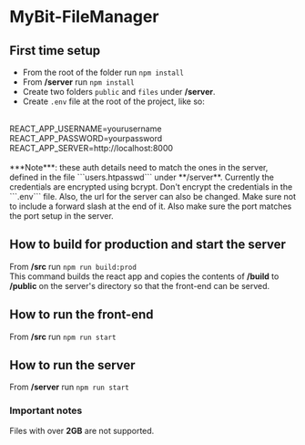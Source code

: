 # MyBit-FileManager

## First time setup
* From the root of the folder run ```npm install```
* From **/server** run ```npm install```
* Create two folders ```public``` and ```files``` under **/server**.
* Create ```.env``` file at the root of the project, like so:
<br/>
REACT_APP_USERNAME=yourusername
<br/>
REACT_APP_PASSWORD=yourpassword
<br/>
REACT_APP_SERVER=http://localhost:8000
<br/>
<br/>
***Note***: these auth details need to match the ones in the server, defined in the file ```users.htpasswd``` under **/server**. Currently the credentials are encrypted using bcrypt. Don't encrypt the credentials in the ```.env``` file. Also, the url for the server can also be changed. Make sure not to include a forward slash at the end of it. Also make sure the port matches the port setup in the server.

## How to build for production and start the server
From **/src** run ```npm run build:prod```<br/>
This command builds the react app and copies the contents of **/build** to **/public** on the server's directory so that the front-end can be served.

## How to run the front-end
From **/src** run ```npm run start```<br/>

## How to run the server
From **/server** run ```npm run start```

### Important notes
Files with over **2GB** are not supported.
